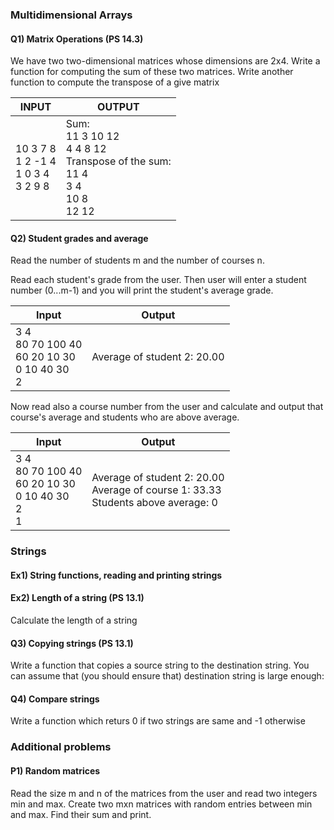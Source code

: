 ### Multidimensional Arrays

#### Q1) Matrix Operations (PS 14.3)

We have two two-dimensional matrices whose dimensions are 2x4.
Write a function for computing the sum of these two matrices. Write another function to compute the transpose of a give matrix

|INPUT| OUTPUT| 
|-----------|--------------|
|10 3 7 8 <br> 1 2 -1 4  <br> 1 0 3 4  <br> 3 2 9 8 |Sum: <br> 11 3 10 12  <br> 4 4 8 12 <br> Transpose of the sum: <br> 11 4 <br> 3 4 <br> 10 8 <br> 12 12| 

#### Q2) Student grades and average

Read the number of students m and the number of courses n.

Read each student's grade from the user. Then user will enter
a student number (0...m-1) and you will print the student's 
average grade.

|Input|Output|
|-----------|--------------|
|3 4 <br>80 70 100 40 <br> 60 20 10 30 <br> 0 10 40 30<br>2 |Average of student 2: 20.00|


Now read also a course number from the user and
calculate and output that course's average and students who are above 
average.

|Input|Output|
|-----------|--------------|
|3 4 <br> 80 70 100 40<br> 60 20 10 30 <br> 0 10 40 30<br>2 <br> 1|Average of student 2: 20.00 <br> Average of course 1: 33.33 <br> Students above average: 0|

### Strings

#### Ex1) String functions, reading and printing strings

#### Ex2) Length of a string (PS 13.1)

Calculate the length of a string

#### Q3) Copying strings (PS 13.1)

Write a function that copies a source string to the destination string. 
You can assume that (you should ensure that) destination string is large enough:

#### Q4) Compare strings

Write a function which returs 0  if two strings are same and -1 otherwise

### Additional problems

#### P1) Random matrices

Read the size m and n of the matrices from the user and read two integers min and max. Create two mxn matrices with random entries between min and max. Find their sum and print.



